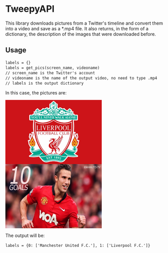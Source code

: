 # TweepyAPI
This library downloads pictures from a Twitter's timeline and convert them into a video and save as a *.mp4 file. 
It also returns, in the form of a dictionary, the description of the images that were downloaded before. 

## Usage
    labels = {}
    labels = get_pics(screen_name, videoname)
    // screen_name is the Twitter's account
    // videoname is the name of the output video, no need to type .mp4
    // labels is the output dictionary

In this case, the pictures are:

<img src="https://github.com/jhzhaofred/EC500/blob/master/TweepyAPI/pics/DVSM-fBX0AEWGHh.jpg" width = "300" height = "200" alt="图片名称" align=center /> <img src="https://github.com/jhzhaofred/EC500/blob/master/TweepyAPI/pics/DVSN1NPXcAAGYiV.jpg" width = "300" height = "200" alt="图片名称" align=center />

The output will be:

    labels = {0: ['Manchester United F.C.'], 1: ['Liverpool F.C.']}
